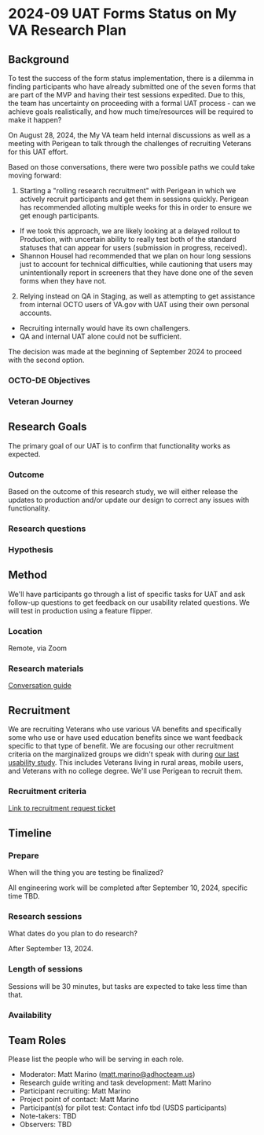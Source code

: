 # 2024-09 UAT Forms Status on My VA Research Plan

## Background

To test the success of the form status implementation, there is a dilemma in finding participants who have already submitted one of the seven forms that are part of the MVP and having their test sessions expedited. Due to this, the team has uncertainty on proceeding with a formal UAT process - can we achieve goals realistically, and how much time/resources will be required to make it happen? 

On August 28, 2024, the My VA team held internal discussions as well as a meeting with Perigean to talk through the challenges of recruiting Veterans for this UAT effort. 

Based on those conversations, there were two possible paths we could take moving forward:

1. Starting a "rolling research recruitment" with Perigean in which we actively recruit participants and get them in sessions quickly. Perigean has recommended alloting multiple weeks for this in order to ensure we get enough participants.

  - If we took this approach, we are likely looking at a delayed rollout to Production, with uncertain ability to really test both of the standard statuses that can appear for users (submission in progress, received).
  - Shannon Housel had recommended that we plan on hour long sessions just to account for technical difficulties, while cautioning that users may unintentionally report in screeners that they have done one of the seven forms when they have not.

2. Relying instead on QA in Staging, as well as attempting to get assistance from internal OCTO users of VA.gov with UAT using their own personal accounts.

  - Recruiting internally would have its own challengers.
  - QA and internal UAT alone could not be sufficient.
 
The decision was made at the beginning of September 2024 to proceed with the second option.


### OCTO-DE Objectives 


### Veteran Journey


## Research Goals	
The primary goal of our UAT is to confirm that functionality works as expected.

### Outcome
Based on the outcome of this research study, we will either release the updates to production and/or update our design to correct any issues with functionality.


### Research questions


### Hypothesis


## Method	
We'll have participants go through a list of specific tasks for UAT and ask follow-up questions to get feedback on our usability related questions. We will test in production using a feature flipper.

### Location
Remote, via Zoom

### Research materials
[Conversation guide](https://github.com/department-of-veterans-affairs/va.gov-team/blob/master/products/identity-personalization/my-va/2022-audit/UAT/MyVA-audit-UAT-conversation-guide.md) 

## Recruitment	
We are recruiting Veterans who use various VA benefits and specifically some who use or have used education benefits since we want feedback specific to that type of benefit. We are focusing our other recruitment criteria on the marginalized groups we didn't speak with during [our last usability study](https://github.com/department-of-veterans-affairs/va.gov-team/blob/master/products/identity-personalization/my-va/2022-audit/research/MyVA-audit-research-findings.md). This includes Veterans living in rural areas, mobile users, and Veterans with no college degree. We'll use Perigean to recruit them.

### Recruitment criteria
[Link to recruitment request ticket](https://github.com/department-of-veterans-affairs/va.gov-research-repository/issues/241)

## Timeline
### Prepare

When will the thing you are testing be finalized? 

All engineering work will be completed after September 10, 2024, specific time TBD.


### Research sessions
What dates do you plan to do research? 

After September 13, 2024. 

### Length of sessions
Sessions will be 30 minutes, but tasks are expected to take less time than that.

### Availability



## Team Roles	
Please list the people who will be serving in each role. 

- Moderator: Matt Marino (matt.marino@adhocteam.us)
- Research guide writing and task development: Matt Marino
- Participant recruiting: Matt Marino
- Project point of contact: Matt Marino
- Participant(s) for pilot test: Contact info tbd (USDS participants)
- Note-takers: TBD 
- Observers: TBD
